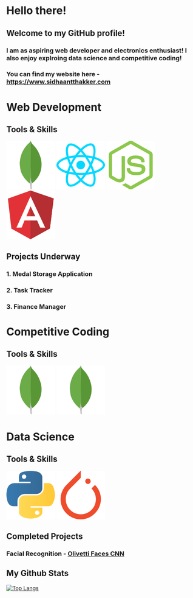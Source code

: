 # Hello there!

## Welcome to my GitHub profile!
### I am as aspiring web developer and electronics enthusiast! I also enjoy explroing data science and competitive coding!

### You can find my website here - <a href="https://www.sidhaantthakker.com" target="_blank">https://www.sidhaantthakker.com</a>

# Web Development
## Tools & Skills
![](/images/mongodb-icon.svg)
![](/images/reactjs-icon.svg)
![](/images/nodejs-icon.svg)
![](/images/angular-icon.svg)

## Projects Underway
### 1. Medal Storage Application
### 2. Task Tracker 
### 3. Finance Manager

# Competitive Coding
## Tools & Skills
![](/images/mongodb-icon.svg)
![](/images/mongodb-icon.svg)

# Data Science
## Tools & Skills
![](/images/python-icon.svg)
![](/images/pytorch-icon.svg)

## Completed Projects
### Facial Recognition - <a href="https://jovian.ai/f20201047/my-course-project/v/85">Olivetti Faces CNN</a>


## My Github Stats
[![Top Langs](https://github-readme-stats.vercel.app/api/top-langs/?username=SidhaantThakker&layout=compact)](https://github.com/anuraghazra/github-readme-stats)


